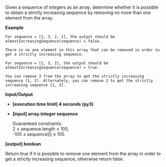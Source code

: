 Given a sequence of integers as an array, determine whether it is possible to obtain a strictly increasing sequence by removing no more than one element from the array.

__Example__

    For sequence = [1, 3, 2, 1], the output should be
    almostIncreasingSequence(sequence) = false.

    There is no one element in this array that can be removed in order to get a strictly increasing sequence.

    For sequence = [1, 3, 2], the output should be almostIncreasingSequence(sequence) = true.

    You can remove 3 from the array to get the strictly increasing sequence [1, 2]. Alternately, you can remove 2 to get the strictly increasing sequence [1, 3].

__Input/Output__

* __[execution time limit] 4 seconds (py3)__

* __[input] array.integer sequence__

    Guaranteed constraints:<br />
    2 ≤ sequence.length ≤ 105, <br />
    -105 ≤ sequence[i] ≤ 105.

__[output] boolean__

   Return true if it is possible to remove one element from the array in order to get a strictly increasing sequence, otherwise return false.